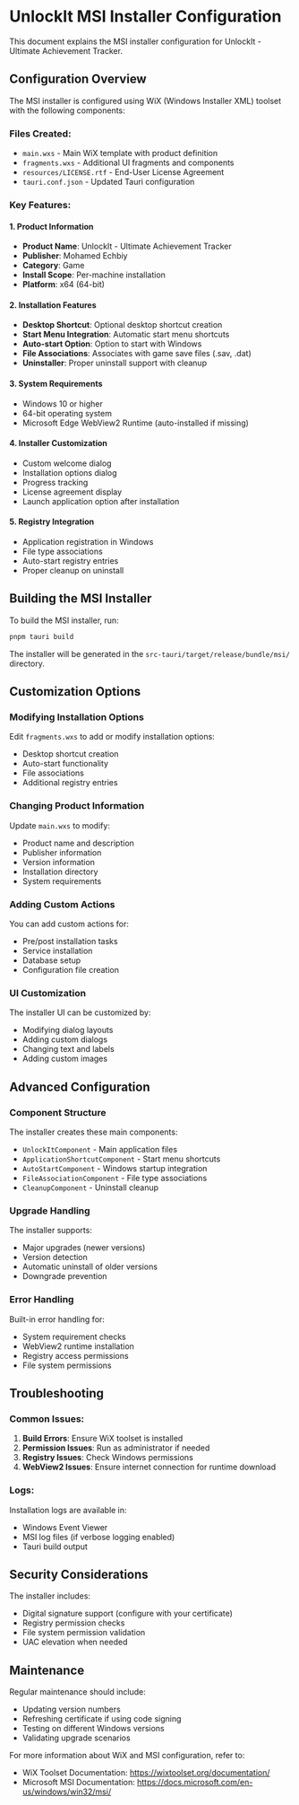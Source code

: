 # UnlockIt MSI Installer Configuration

This document explains the MSI installer configuration for UnlockIt - Ultimate Achievement Tracker.

## Configuration Overview

The MSI installer is configured using WiX (Windows Installer XML) toolset with the following components:

### Files Created:

- `main.wxs` - Main WiX template with product definition
- `fragments.wxs` - Additional UI fragments and components
- `resources/LICENSE.rtf` - End-User License Agreement
- `tauri.conf.json` - Updated Tauri configuration

### Key Features:

#### 1. Product Information

- **Product Name**: UnlockIt - Ultimate Achievement Tracker
- **Publisher**: Mohamed Echbiy
- **Category**: Game
- **Install Scope**: Per-machine installation
- **Platform**: x64 (64-bit)

#### 2. Installation Features

- **Desktop Shortcut**: Optional desktop shortcut creation
- **Start Menu Integration**: Automatic start menu shortcuts
- **Auto-start Option**: Option to start with Windows
- **File Associations**: Associates with game save files (.sav, .dat)
- **Uninstaller**: Proper uninstall support with cleanup

#### 3. System Requirements

- Windows 10 or higher
- 64-bit operating system
- Microsoft Edge WebView2 Runtime (auto-installed if missing)

#### 4. Installer Customization

- Custom welcome dialog
- Installation options dialog
- Progress tracking
- License agreement display
- Launch application option after installation

#### 5. Registry Integration

- Application registration in Windows
- File type associations
- Auto-start registry entries
- Proper cleanup on uninstall

## Building the MSI Installer

To build the MSI installer, run:

```powershell
pnpm tauri build
```

The installer will be generated in the `src-tauri/target/release/bundle/msi/` directory.

## Customization Options

### Modifying Installation Options

Edit `fragments.wxs` to add or modify installation options:

- Desktop shortcut creation
- Auto-start functionality
- File associations
- Additional registry entries

### Changing Product Information

Update `main.wxs` to modify:

- Product name and description
- Publisher information
- Version information
- Installation directory
- System requirements

### Adding Custom Actions

You can add custom actions for:

- Pre/post installation tasks
- Service installation
- Database setup
- Configuration file creation

### UI Customization

The installer UI can be customized by:

- Modifying dialog layouts
- Adding custom dialogs
- Changing text and labels
- Adding custom images

## Advanced Configuration

### Component Structure

The installer creates these main components:

- `UnlockItComponent` - Main application files
- `ApplicationShortcutComponent` - Start menu shortcuts
- `AutoStartComponent` - Windows startup integration
- `FileAssociationComponent` - File type associations
- `CleanupComponent` - Uninstall cleanup

### Upgrade Handling

The installer supports:

- Major upgrades (newer versions)
- Version detection
- Automatic uninstall of older versions
- Downgrade prevention

### Error Handling

Built-in error handling for:

- System requirement checks
- WebView2 runtime installation
- Registry access permissions
- File system permissions

## Troubleshooting

### Common Issues:

1. **Build Errors**: Ensure WiX toolset is installed
2. **Permission Issues**: Run as administrator if needed
3. **Registry Issues**: Check Windows permissions
4. **WebView2 Issues**: Ensure internet connection for runtime download

### Logs:

Installation logs are available in:

- Windows Event Viewer
- MSI log files (if verbose logging enabled)
- Tauri build output

## Security Considerations

The installer includes:

- Digital signature support (configure with your certificate)
- Registry permission checks
- File system permission validation
- UAC elevation when needed

## Maintenance

Regular maintenance should include:

- Updating version numbers
- Refreshing certificate if using code signing
- Testing on different Windows versions
- Validating upgrade scenarios

For more information about WiX and MSI configuration, refer to:

- WiX Toolset Documentation: https://wixtoolset.org/documentation/
- Microsoft MSI Documentation: https://docs.microsoft.com/en-us/windows/win32/msi/
